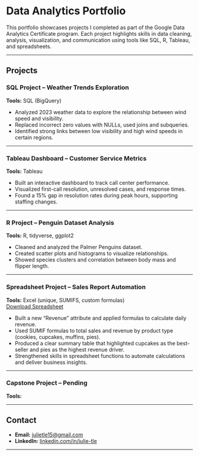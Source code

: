 # Data Analytics Portfolio

This portfolio showcases projects I completed as part of the Google Data Analytics Certificate program. Each project highlights skills in data cleaning, analysis, visualization, and communication using tools like SQL, R, Tableau, and spreadsheets.  

---

## Projects

### SQL Project – Weather Trends Exploration
**Tools:** SQL (BigQuery)  
- Analyzed 2023 weather data to explore the relationship between wind speed and visibility.  
- Replaced incorrect zero values with NULLs, used joins and subqueries.  
- Identified strong links between low visibility and high wind speeds in certain regions.  

---

### Tableau Dashboard – Customer Service Metrics
**Tools:** Tableau  
- Built an interactive dashboard to track call center performance.  
- Visualized first-call resolution, unresolved cases, and response times.  
- Found a 15% gap in resolution rates during peak hours, supporting staffing changes.  

---

### R Project – Penguin Dataset Analysis
**Tools:** R, tidyverse, ggplot2  
- Cleaned and analyzed the Palmer Penguins dataset.  
- Created scatter plots and histograms to visualize relationships.  
- Showed species clusters and correlation between body mass and flipper length.  

---

### Spreadsheet Project – Sales Report Automation
**Tools:** Excel (unique, SUMIFS, custom formulas)  
[Download Spreadsheet](https://github.com/julie-ptle/Data-Analytics-Portfolio/blob/88ae79f094bc6df8dbd9a0b66918ae1088f75aee/Example%20Spreadsheet.xlsx)

- Built a new “Revenue” attribute and applied formulas to calculate daily revenue.
- Used SUMIF formulas to total sales and revenue by product type (cookies, cupcakes, muffins, pies).
- Produced a clear summary table that highlighted cupcakes as the best-seller and pies as the highest revenue driver.
- Strengthened skills in spreadsheet functions to automate calculations and deliver business insights. 

---

### Capstone Project – Pending
**Tools:** 

---

## Contact
- **Email:** julietle15@gmail.com  
- **LinkedIn:** [linkedin.com/in/julie-tle](https://www.linkedin.com/in/julie-tle/) 

---
